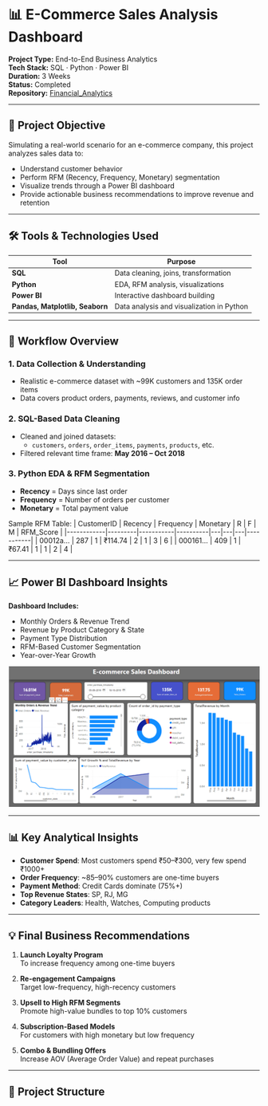 # 📊 E-Commerce Sales Analysis Dashboard

**Project Type:** End-to-End Business Analytics  
**Tech Stack:** SQL · Python · Power BI  
**Duration:** 3 Weeks  
**Status:** Completed  
**Repository:** [Financial_Analytics](https://github.com/Utkarshhustle/Financial_Analytics)

---

## 🧭 Project Objective

Simulating a real-world scenario for an e-commerce company, this project analyzes sales data to:
- Understand customer behavior
- Perform RFM (Recency, Frequency, Monetary) segmentation
- Visualize trends through a Power BI dashboard
- Provide actionable business recommendations to improve revenue and retention

---

## 🛠 Tools & Technologies Used

| Tool      | Purpose                              |
|-----------|--------------------------------------|
| **SQL**   | Data cleaning, joins, transformation |
| **Python**| EDA, RFM analysis, visualizations    |
| **Power BI** | Interactive dashboard building     |
| **Pandas, Matplotlib, Seaborn** | Data analysis and visualization in Python |

---

## 🔄 Workflow Overview

### 1. **Data Collection & Understanding**
- Realistic e-commerce dataset with ~99K customers and 135K order items
- Data covers product orders, payments, reviews, and customer info

### 2. **SQL-Based Data Cleaning**
- Cleaned and joined datasets:
  - `customers`, `orders`, `order_items`, `payments`, `products`, etc.
- Filtered relevant time frame: **May 2016 – Oct 2018**

### 3. **Python EDA & RFM Segmentation**
- **Recency** = Days since last order  
- **Frequency** = Number of orders per customer  
- **Monetary** = Total payment value

Sample RFM Table:
| CustomerID | Recency | Frequency | Monetary | R | F | M | RFM_Score |
|------------|---------|-----------|----------|---|---|---|-----------|
| 00012a...  | 287     | 1         | ₹114.74  | 2 | 1 | 3 | 6         |
| 000161...  | 409     | 1         | ₹67.41   | 1 | 1 | 2 | 4         |

---

## 📈 Power BI Dashboard Insights

**Dashboard Includes:**
- Monthly Orders & Revenue Trend
- Revenue by Product Category & State
- Payment Type Distribution
- RFM-Based Customer Segmentation
- Year-over-Year Growth

![Power BI Dashboard](./Power-Bi%20Dashboard.png)

---

## 📊 Key Analytical Insights

- **Customer Spend**: Most customers spend ₹50–₹300, very few spend ₹1000+
- **Order Frequency**: ~85–90% customers are one-time buyers
- **Payment Method**: Credit Cards dominate (75%+)
- **Top Revenue States**: SP, RJ, MG
- **Category Leaders**: Health, Watches, Computing products

---

## 💡 Final Business Recommendations

1. **Launch Loyalty Program**  
   To increase frequency among one-time buyers

2. **Re-engagement Campaigns**  
   Target low-frequency, high-recency customers

3. **Upsell to High RFM Segments**  
   Promote high-value bundles to top 10% customers

4. **Subscription-Based Models**  
   For customers with high monetary but low frequency

5. **Combo & Bundling Offers**  
   Increase AOV (Average Order Value) and repeat purchases

---

## 📁 Project Structure


